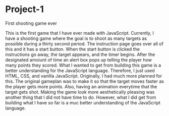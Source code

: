 # Project-1
First shooting game ever


This is the first game that I have ever made with JavaScript.  Currently, I have a shooting game where the goal is to shoot as many targets as possible during a thirty second period.  The instruction page goes over all of this and it has a start button.  When the start button is clicked the instructions go away, the target appears, and the timer begins.  After the designated amoiunt of time an alert box pops up telling the player how many points they scored.  What I wanted to get from building this game is a better understanding for the JavaScript language.  Therefore, I just used HTML, CSS, and vanilla JavaScript.  Originally, I had much more planned for this.  The original gameplan was to make it so that the target moves faster as the player gets more points.  Also, having an animation everytime that the target gets shot.  Making the game look more aesthetically pleasing was another thing that I did not have time to do.  However, what I did get from building what I have so far is a muc better understanding of the JavaScript language.
